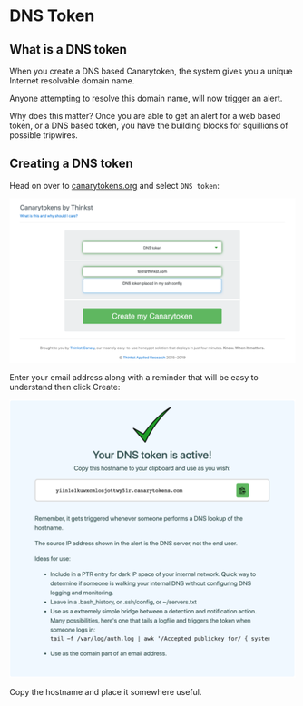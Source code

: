 # DNS Token

## What is a DNS token

When you create a DNS based Canarytoken, the system gives you a unique Internet resolvable domain name.

Anyone attempting to resolve this domain name, will now trigger an alert.

Why does this matter? Once you are able to get an alert for a web based token, or a DNS based token, you have the building blocks for squillions of possible tripwires.

## Creating a DNS token

Head on over to [canarytokens.org](https://canarytokens.org/generate) and select `DNS token`:

![Creating a DNS token](../.vuepress/images/dns_token_creating.png)

Enter your email address along with a reminder that will be easy to understand then click Create:

![Created an HTTP token](../.vuepress/images/dns_token_created.png)

Copy the hostname and place it somewhere useful.
